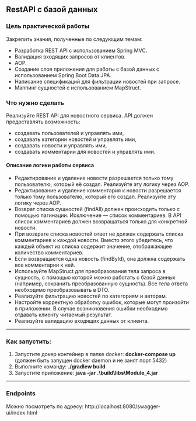 <H2>RestAPI с базой данных</H2>

<H3>Цель практической работы</H3>
Закрепить знания, полученные по следующим темам:

* Разработка REST API с использованием Spring MVC.
* Валидация входящих запросов от клиентов.
* AOP.
* Создание слоя приложения для работы с базой данных с использованием Spring Boot Data JPA.
* Написание спецификаций для фильтрации новостей при запросе.
* Маппинг сущностей с использованием MapStruct.


<H3>Что нужно сделать</H3>
Реализуйте REST API для новостного сервиса. API должен предоставлять возможность:

* создавать пользователей и управлять ими,
* создавать категории новостей и управлять ими,
* создавать новости и управлять ими,
* создавать комментарии для новостей и управлять ими.

<H4>Описание логики работы сервиса</H4>

* Редактирование и удаление новости разрешается только тому пользователю, который её создал. Реализуйте эту логику через AOP.  
* Редактирование и удаление комментария к новости разрешается только тому пользователю, который его создал. Реализуйте эту логику через AOP.
* Возврат списка сущностей (findAll) должен происходить только с помощью пагинации. Исключение — список комментариев. В API список комментариев должен возвращаться только для конкретной новости.
* При возврате списка новостей ответ не должен содержать списка комментариев к каждой новости. Вместо этого убедитесь, что каждый объект из списка содержит значение, отображающее количество комментариев.
* Если возвращается одна новость (findById), она должна содержать все комментарии к ней.
* Используйте MapStruct для преобразования тела запроса в сущность, с помощью которой можно работать с базой данных (например, сохранить преобразованную сущность). Все тела ответа необходимо преобразовывать в DTO.
* Реализуйте фильтрацию новостей по категориям и авторам.
* Настройте корректную обработку ошибок, которые могут произойти в приложении. В случае возникновения ошибки необходимо отдавать клиенту читаемый результат.
* Реализуйте валидацию входящих данных от клиента.  

---

<H3>Как запустить:</H3>


1. Запустите докер контейнер в папке docker: <b>docker-compose up</b> (должен быть запущен docker daemon и не занят порт 5432)
2. Выполните команду: <b>./gradlew build</b>
3. Запустите приложение: <b>java -jar .\build\libs\Module_4.jar</b>

---

<H3>Endpoints</H3>
Можно посмотреть по адресу:  
http://localhost:8080/swagger-ui/index.html
